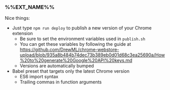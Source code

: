 ### %%EXT_NAME%%

Nice things:

- Just type `npm run deploy` to publish a new version of your Chrome extension
  - Be sure to set the environment variables used in `publish.sh`
  - You can get these variables by following the guide at https://github.com/DrewML/chrome-webstore-upload/blob/935a8b484b74dec73b389eb0d01d68c3ea25690a/How%20to%20generate%20Google%20API%20keys.md
  - Versions are automatically bumped
- Babel preset that targets only the latest Chrome version
  - ES6 import syntax
  - Trailing commas in function arguments
